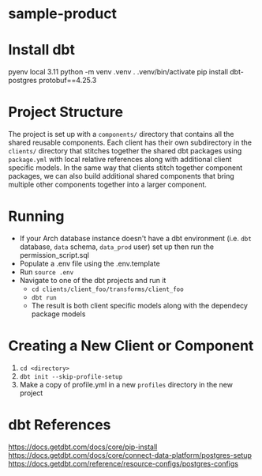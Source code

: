 # sample-product

# Install dbt

pyenv local 3.11
python -m venv .venv
. .venv/bin/activate
pip install dbt-postgres protobuf==4.25.3

# Project Structure

The project is set up with a `components/` directory that contains all the shared reusable components.
Each client has their own subdirectory in the `clients/` directory that stitches together the shared dbt packages using `package.yml` with local relative references along with additional client specific models.
In the same way that clients stitch together component packages, we can also build additional shared components that bring multiple other components together into a larger component.

# Running

- If your Arch database instance doesn't have a dbt environment (i.e. `dbt` database, `data` schema, `data_prod` user) set up then run the permission_script.sql
- Populate a .env file using the .env.template
- Run `source .env`
- Navigate to one of the dbt projects and run it
  - `cd clients/client_foo/transforms/client_foo`
  - `dbt run`
  - The result is both client specific models along with the dependecy package models

# Creating a New Client or Component

1. `cd <directory>`
1. `dbt init --skip-profile-setup`
1. Make a copy of profile.yml in a new `profiles` directory in the new project

# dbt References
https://docs.getdbt.com/docs/core/pip-install
https://docs.getdbt.com/docs/core/connect-data-platform/postgres-setup
https://docs.getdbt.com/reference/resource-configs/postgres-configs

